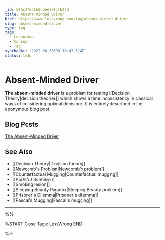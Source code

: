 ```yaml
---
_id: 5f5c37ee1b5cdee568cfb22d
title: Absent-Minded Driver
href: https://www.lesswrong.com/tag/absent-minded-driver
slug: absent-minded-driver
type: tag
tags:
  - LessWrong
  - Concept
  - Tag
synchedAt: '2022-08-30T08:18:47.514Z'
status: todo
---
```

# Absent-Minded Driver

**The absent-minded driver** is a problem for testing [[Decision Theory|decision theories]] which shows a time inconsistency in classical ways of considering optimal decisions. It is entirely described in the eponymous blog post.

## Blog Posts

[The Absent-Minded Driver](http://lesswrong.com/lw/182/the_absentminded_driver/)

## See Also

- [[Decision Theory|Decision theory]]
- [[Newcomb's Problem|Newcomb's problem]]
- [[Counterfactual Mugging|Counterfactual mugging]]
- [[Parfit's hitchhiker]]
- [[Smoking lesion]]
- [[Sleeping Beauty Paradox|Sleeping Beauty problem]]
- [[Prisoner's Dilemma|Prisoner's dilemma]]
- [[Pascal's Mugging|Pascal's mugging]]

---

%%

%START
Close
Tags: LessWrong
END

%%